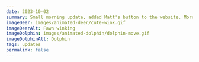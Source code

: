 ```yaml
---
date: 2023-10-02
summary: Small morning update, added Matt's button to the website. More friends to add to the herd! Have a nice day!
imageDeer: images/animated-deer/cute-wink.gif
imageDeerAlt: Fawn winking
imageDolphin: images/animated-dolphin/dolphin-move.gif
imageDolphinAlt: Dolphin
tags: updates
permalink: false
---
```

